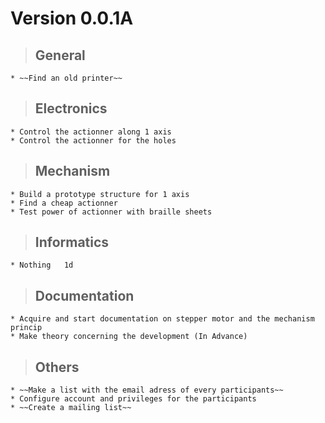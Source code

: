 # Version 0.0.1A #
> ## General ##
    * ~~Find an old printer~~
> ## Electronics ##
    * Control the actionner along 1 axis
    * Control the actionner for the holes
> ## Mechanism ##
    * Build a prototype structure for 1 axis
    * Find a cheap actionner
    * Test power of actionner with braille sheets
> ## Informatics ##
    * Nothing 	1d
> ## Documentation ##
    * Acquire and start documentation on stepper motor and the mechanism princip
    * Make theory concerning the development (In Advance)

> ## Others ##
    * ~~Make a list with the email adress of every participants~~
    * Configure account and privileges for the participants
    * ~~Create a mailing list~~